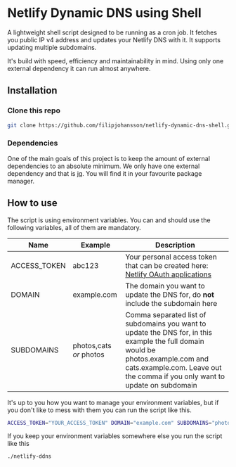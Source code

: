 # Netlify Dynamic DNS using Shell
A lightweight shell script designed to be running as a cron job. It fetches you public IP v4 address and updates your Netlify DNS with it. It supports updating multiple subdomains.

It's build with speed, efficiency and maintainability in mind. Using only one external dependency it can run almost anywhere.

## Installation
### Clone this repo
```sh
git clone https://github.com/filipjohansson/netlify-dynamic-dns-shell.git
```

### Dependencies
One of the main goals of this project is to keep the amount of external dependencies to an absolute minimum. We only have one external dependency and that is [jq](https://stedolan.github.io/jq/). You will find it in your favourite package manager.

## How to use
The script is using environment variables. You can and should use the following variables, all of them are mandatory.

| Name | Example | Description |
| ---- | ---- | ---- |
| ACCESS_TOKEN | abc123 | Your personal access token that can be created here: [Netlify OAuth applications](https://app.netlify.com/account/applications) |
| DOMAIN | example.com | The domain you want to update the DNS for, do **not** include the subdomain here |
| SUBDOMAINS | photos,cats _or_ photos | Comma separated list of subdomains you want to update the DNS for, in this example the full domain would be photos.example.com and cats.example.com. Leave out the comma if you only want to update on subdomain |

It's up to you how you want to manage your environment variables, but if you don't like to mess with them you can run the script like this.
```sh
ACCESS_TOKEN="YOUR_ACCESS_TOKEN" DOMAIN="example.com" SUBDOMAINS="photos,cats" ./netlify-ddns
```

If you keep your environment variables somewhere else you run the script like this
```sh
./netlify-ddns
```

